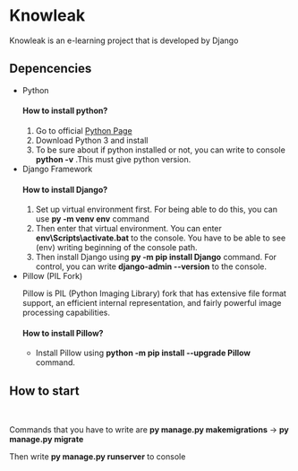 <h1>Knowleak</h1>
Knowleak is an e-learning project that is developed by Django

<h2>Depencencies</h2>
<ul>
    <li>Python</li>
        <h4>How to install python?</h4>
            <ol>
                <li>Go to official <a href="https://www.python.org">Python Page</a></li>
                <li>Download Python 3 and install</li>
                <li>To be sure about if python installed or not, you can write to console <strong>python -v</strong> .This must give python version.</li>
            </ol>
    <li>Django Framework</li>
        <h4>How to install Django?</h4>
            <ol>
                <li>Set up virtual environment first. For being able to do this, you can use <strong>py -m venv env</strong> command</li>
                <li>Then enter that virtual environment. You can enter <strong>env\Scripts\activate.bat</strong> to the console. You have to be able to see (env) writing beginning of the console path.</li>
                <li>Then install Django using <strong>py -m pip install Django</strong> command. For control, you can write <strong>django-admin --version</strong> to the console. </li>
            </ol>
    <li>Pillow (PIL Fork)</li>
        <p>Pillow is PIL (Python Imaging Library) fork that has extensive file format support, an efficient internal representation, and fairly powerful image processing capabilities.</p>
        <h4>How to install Pillow?</h4>
            <ul>
                <li>Install Pillow using <strong>python -m pip install --upgrade Pillow</strong> command.</li>
            </ul>
</ul>

<h2>How to start</h2>
</br>
   <p>Commands that you have to write are <strong>py manage.py makemigrations</strong> -> <strong>py manage.py migrate</strong></p>
<p>Then write <strong>py manage.py runserver</strong> to console</p>